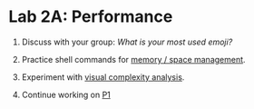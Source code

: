 # Lab 2A: Performance

1. Discuss with your group: *What is your most used emoji?*

2. Practice shell commands for [memory / space management](./htop-df-ls).

3. Experiment with [visual complexity analysis](./big-o).

4. Continue working on [P1](../p1)